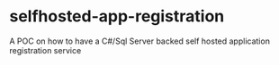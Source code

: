 # selfhosted-app-registration
A POC on how to have a C#/Sql Server backed self hosted application registration service

